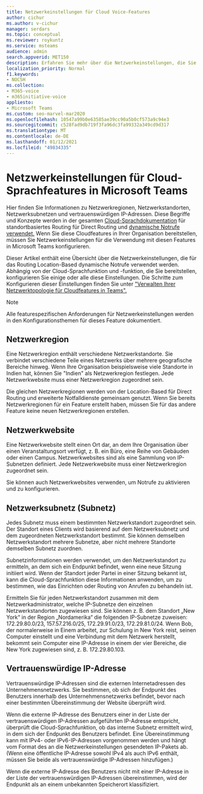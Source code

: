 ```yaml
---
title: Netzwerkeinstellungen für Cloud Voice-Features
author: cichur
ms.author: v-cichur
manager: serdars
ms.topic: conceptual
ms.reviewer: roykuntz
ms.service: msteams
audience: admin
search.appverid: MET150
description: Erfahren Sie mehr über die Netzwerkeinstellungen, die Sie für das Routing Location-Based Direct Routing und erweiterte Notfalldienste konfigurieren müssen.
localization_priority: Normal
f1.keywords:
- NOCSH
ms.collection:
- M365-voice
- m365initiative-voice
appliesto:
- Microsoft Teams
ms.custom: seo-marvel-mar2020
ms.openlocfilehash: 10547a99b0e63585ae39cc90a5b0cf573a9c94e3
ms.sourcegitcommit: c528fad9db719f3fa96dc3fa99332a349cd9d317
ms.translationtype: MT
ms.contentlocale: de-DE
ms.lasthandoff: 01/12/2021
ms.locfileid: "49834335"
---
```

# <a name="network-settings-for-cloud-voice-features-in-microsoft-teams"></a>Netzwerkeinstellungen für Cloud-Sprachfeatures in Microsoft Teams

Hier finden Sie Informationen zu Netzwerkregionen, Netzwerkstandorten, Netzwerksubnetzen und vertrauenswürdigen IP-Adressen. Diese Begriffe und Konzepte werden in der gesamten [Cloud-Sprachdokumentation](location-based-routing-plan.md) für standortbasiertes Routing für Direct Routing und [dynamische Notrufe verwendet.](configure-dynamic-emergency-calling.md) Wenn Sie diese Cloudfeatures in Ihrer Organisation bereitstellen, müssen Sie Netzwerkeinstellungen für die Verwendung mit diesen Features in Microsoft Teams konfigurieren.

Dieser Artikel enthält eine Übersicht über die Netzwerkeinstellungen, die für das Routing Location-Based dynamische Notrufe verwendet werden. Abhängig von der Cloud-Sprachfunktion und -funktion, die Sie bereitstellen, konfigurieren Sie einige oder alle diese Einstellungen. Die Schritte zum Konfigurieren dieser Einstellungen finden Sie unter ["Verwalten Ihrer Netzwerktopologie für Cloudfeatures in Teams".](manage-your-network-topology.md)

> [!NOTE]
> Alle featurespezifischen Anforderungen für Netzwerkeinstellungen werden in den Konfigurationsthemen für dieses Feature dokumentiert.

## <a name="network-region"></a>Netzwerkregion

Eine Netzwerkregion enthält verschiedene Netzwerkstandorte. Sie verbindet verschiedene Teile eines Netzwerks über mehrere geografische Bereiche hinweg. Wenn Ihre Organisation beispielsweise viele Standorte in Indien hat, können Sie "Indien" als Netzwerkregion festlegen. Jede Netzwerkwebsite muss einer Netzwerkregion zugeordnet sein.

Die gleichen Netzwerkregionen werden von der Location-Based für Direct Routing und erweiterte Notfalldienste gemeinsam genutzt. Wenn Sie bereits Netzwerkregionen für ein Feature erstellt haben, müssen Sie für das andere Feature keine neuen Netzwerkregionen erstellen.

## <a name="network-site"></a>Netzwerkwebsite

Eine Netzwerkwebsite stellt einen Ort dar, an dem Ihre Organisation über einen Veranstaltungsort verfügt, z. B. ein Büro, eine Reihe von Gebäuden oder einen Campus. Netzwerkwebsites sind als eine Sammlung von IP-Subnetzen definiert. Jede Netzwerkwebsite muss einer Netzwerkregion zugeordnet sein.

Sie können auch Netzwerkwebsites verwenden, um Notrufe zu aktivieren und zu konfigurieren.

## <a name="network-subnet"></a>Netzwerksubnetz (Subnetz)

Jedes Subnetz muss einem bestimmten Netzwerkstandort zugeordnet sein. Der Standort eines Clients wird basierend auf dem Netzwerksubnetz und dem zugeordneten Netzwerkstandort bestimmt. Sie können demselben Netzwerkstandort mehrere Subnetze, aber nicht mehrere Standorte demselben Subnetz zuordnen.

Subnetzinformationen werden verwendet, um den Netzwerkstandort zu ermitteln, an dem sich ein Endpunkt befindet, wenn eine neue Sitzung initiiert wird. Wenn der Standort jeder Partei in einer Sitzung bekannt ist, kann die Cloud-Sprachfunktion diese Informationen anwenden, um zu bestimmen, wie das Einrichten oder Routing von Anrufen zu behandeln ist.

Ermitteln Sie für jeden Netzwerkstandort zusammen mit dem Netzwerkadministrator, welche IP-Subnetze den einzelnen Netzwerkstandorten zugewiesen sind. Sie können z. B. dem Standort „New York“ in der Region „Nordamerika“ die folgenden IP-Subnetze zuweisen: 172.29.80.0/23, 157.57.216.0/25, 172.29.91.0/23, 172.29.81.0/24. Wenn Bob, der normalerweise in Einem arbeitet, zur Schulung in New York reist, seinen Computer einstellt und eine Verbindung mit dem Netzwerk herstellt, bekommt sein Computer eine IP-Adresse in einem der vier Bereiche, die New York zugewiesen sind, z. B. 172.29.80.103.

## <a name="trusted-ip-address"></a>Vertrauenswürdige IP-Adresse

Vertrauenswürdige IP-Adressen sind die externen Internetadressen des Unternehmensnetzwerks. Sie bestimmen, ob sich der Endpunkt des Benutzers innerhalb des Unternehmensnetzwerks befindet, bevor nach einer bestimmten Übereinstimmung der Website überprüft wird.

Wenn die externe IP-Adresse des Benutzers einer in der Liste der vertrauenswürdigen IP-Adressen aufgeführten IP-Adresse entspricht, überprüft die Cloud-Sprachfunktion, ob das interne Subnetz ermittelt wird, in dem sich der Endpunkt des Benutzers befindet. Eine Übereinstimmung kann mit IPv4- oder IPv6-IP-Adressen vorgenommen werden und hängt vom Format des an die Netzwerkeinstellungen gesendeten IP-Pakets ab. (Wenn eine öffentliche IP-Adresse sowohl IPv4 als auch IPv6 enthält, müssen Sie beide als vertrauenswürdige IP-Adressen hinzufügen.)

Wenn die externe IP-Adresse des Benutzers nicht mit einer IP-Adresse in der Liste der vertrauenswürdigen IP-Adressen übereinstimmen, wird der Endpunkt als an einem unbekannten Speicherort klassifiziert.
